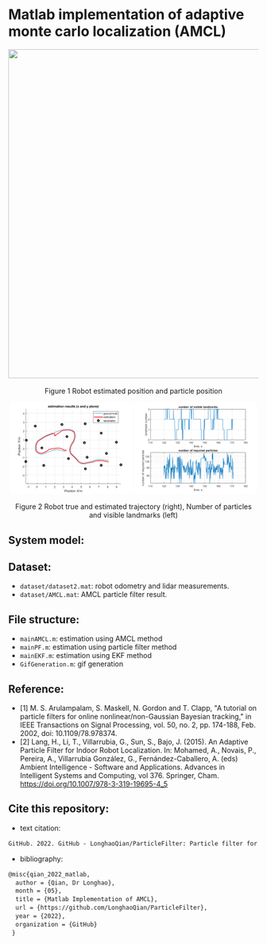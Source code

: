 # Matlab implementation of adaptive monte carlo localization (AMCL)

<p align="center">
  <img width="752" height="663" src="https://github.com/LonghaoQian/ParticleFilter/blob/master/gifoutput/acm_output.gif">
</p>
<div align="center">
  Figure 1 Robot estimated position and particle position
</div>

<p align="center" width="100%">
    <img width="49%" src="https://github.com/LonghaoQian/ParticleFilter/blob/master/figureoutput/xyresult.png"> 
    <img width="49%" src="https://github.com/LonghaoQian/ParticleFilter/blob/master/figureoutput/number%20of%20particles.png"> 
</p>
<div align="center">
  Figure 2 Robot true and estimated trajectory (right), Number of particles and visible landmarks (left) 
</div>

## System model:




## Dataset:
- `dataset/dataset2.mat`: robot odometry and lidar measurements.
- `dataset/AMCL.mat`: AMCL particle filter result.
## File structure:
- `mainAMCL.m`: estimation using AMCL method
- `mainPF.m`: estimation using particle filter method
- `mainEKF.m`: estimation using EKF method
- `GifGeneration.m`: gif generation
## Reference:
- [1] M. S. Arulampalam, S. Maskell, N. Gordon and T. Clapp, "A tutorial on particle filters for online nonlinear/non-Gaussian Bayesian tracking," in IEEE Transactions on Signal Processing, vol. 50, no. 2, pp. 174-188, Feb. 2002, doi: 10.1109/78.978374.
- [2] Lang, H., Li, T., Villarrubia, G., Sun, S., Bajo, J. (2015). An Adaptive Particle Filter for Indoor Robot Localization. In: Mohamed, A., Novais, P., Pereira, A., Villarrubia González, G., Fernández-Caballero, A. (eds) Ambient Intelligence - Software and Applications. Advances in Intelligent Systems and Computing, vol 376. Springer, Cham. https://doi.org/10.1007/978-3-319-19695-4_5
## Cite this repository:
- text citation:
```html
GitHub. 2022. GitHub - LonghaoQian/ParticleFilter: Particle filter for a robot in landmarks. [online] Available at: <https://github.com/LonghaoQian/ParticleFilter> [Accessed 2 May 2022].
 ```
- bibliography:
```html
@misc{qian_2022_matlab,
  author = {Qian, Dr Longhao},
  month = {05},
  title = {Matlab Implementation of AMCL},
  url = {https://github.com/LonghaoQian/ParticleFilter},
  year = {2022},
  organization = {GitHub}
 }
 ```
